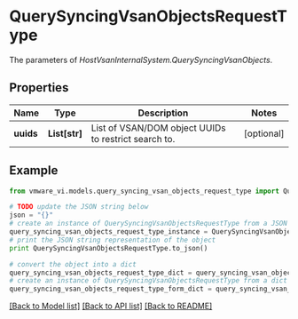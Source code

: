 # QuerySyncingVsanObjectsRequestType

The parameters of *HostVsanInternalSystem.QuerySyncingVsanObjects*. 

## Properties
Name | Type | Description | Notes
------------ | ------------- | ------------- | -------------
**uuids** | **List[str]** | List of VSAN/DOM object UUIDs to restrict search to.  | [optional] 

## Example

```python
from vmware_vi.models.query_syncing_vsan_objects_request_type import QuerySyncingVsanObjectsRequestType

# TODO update the JSON string below
json = "{}"
# create an instance of QuerySyncingVsanObjectsRequestType from a JSON string
query_syncing_vsan_objects_request_type_instance = QuerySyncingVsanObjectsRequestType.from_json(json)
# print the JSON string representation of the object
print QuerySyncingVsanObjectsRequestType.to_json()

# convert the object into a dict
query_syncing_vsan_objects_request_type_dict = query_syncing_vsan_objects_request_type_instance.to_dict()
# create an instance of QuerySyncingVsanObjectsRequestType from a dict
query_syncing_vsan_objects_request_type_form_dict = query_syncing_vsan_objects_request_type.from_dict(query_syncing_vsan_objects_request_type_dict)
```
[[Back to Model list]](../README.md#documentation-for-models) [[Back to API list]](../README.md#documentation-for-api-endpoints) [[Back to README]](../README.md)


